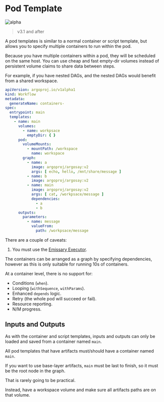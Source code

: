 # Pod Template

![alpha](assets/alpha.svg)

> v3.1 and after

A pod templates is similar to a normal container or script template, but allows you to specify multiple containers to
run within the pod.

Because you have multiple containers within a pod, they will be scheduled on the same host. You can use cheap and fast
empty-dir volumes instead of persistent volume claims to share data between steps.

For example, if you have nested DAGs, and the nested DAGs would benefit from a shared workspace.

```yaml
apiVersion: argoproj.io/v1alpha1
kind: Workflow
metadata:
  generateName: containers-
spec:
  entrypoint: main
  templates:
    - name: main
      volumes:
        - name: workpsace
          emptyDir: { }
      pod:
        volumeMounts:
          - mountPath: /workspace
            name: workspace
        graph:
          - name: a
            image: argoproj/argosay:v2
            args: [ echo, hello, /mnt/share/message ]
          - name: b
            image: argoproj/argosay:v2
          - name: main
            image: argoproj/argosay:v2
            args: [ cat, /workpsace/message ]
            dependencies:
              - a
              - b
      outputs:
        parameters:
          - name: message
            valueFrom:
              path: /workpsace/message
```

There are a couple of caveats:

1. You must use the [Emissary Executor](workflow-executors.md#emissary-emissary).

The containers can be arranged as a graph by specifying dependencies, however as this is only suitable for running 10s
of containers.

At a container level, there is no support for:

* Conditions (`when`).
* Looping (`withSequence`, `withParams`).
* Enhanced `depends` logic.
* Retry (the whole pod will succeed or fail).
* Resource reporting.
* N/M progress.

## Inputs and Outputs

As with the container and script templates, inputs and outputs can only be loaded and saved from a container
named `main`.

All pod templates that have artifacts must/should have a container named `main`.

If you want to use base-layer artifacts, `main` must be last to finish, so it must be the root node in the graph.

That is rarely going to be practical.

Instead, have a workspace volume and make sure all artifacts paths are on that volume.